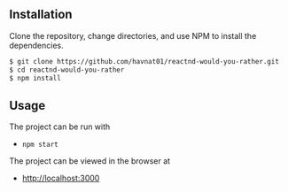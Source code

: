 ## Installation

Clone the repository, change directories, and use NPM to install the dependencies.

```bash
$ git clone https://github.com/havnat01/reactnd-would-you-rather.git
$ cd reactnd-would-you-rather
$ npm install
```

## Usage

The project can be run with

- `npm start`

The project can be viewed in the browser at

- [http://localhost:3000](http://localhost:3000)
